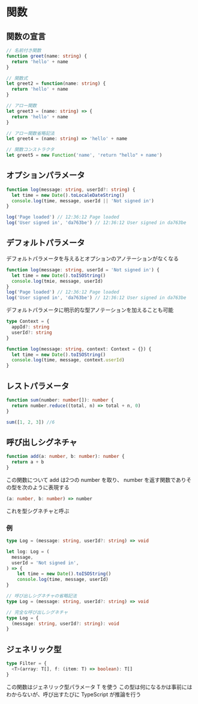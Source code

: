 # 関数
## 関数の宣言
```typescript
// 名前付き関数
function greet(name: string) {
  return 'hello' + name
}

// 関数式
let greet2 = function(name: string) {
  return 'hello' + name
}

// アロー関数
let greet3 = (name: string) => {
  return 'hello' + name
}

// アロー関数省略記法
let greet4 = (name: string) => 'hello' + name

// 関数コンストラクタ
let greet5 = new Function('name', 'return "hello" + name')
```

## オプションパラメータ
```typescript
function log(message: string, userId?: string) {
  let time = new Date().toLocaleDateString()
  console.log(time, message, userId || 'Not signed in')
}

log('Page loaded') // 12:36:12 Page loaded
log('User signed in', 'da763be') // 12:36:12 User signed in da763be
```

## デフォルトパラメータ
デフォルトパラメータを与えるとオプションのアノテーションがなくなる
```typescript
function log(message: string, userId = 'Not signed in') {
  let time = new Date().toISOString()
  console.log(tmie, message, userId)
}
log('Page loaded') // 12:36:12 Page loaded
log('User signed in', 'da763be') // 12:36:12 User signed in da763be
```
デフォルトパラメータに明示的な型アノテーションを加えることも可能
```typescript
type Context = {
  appId?: string
  userId?: string
}

function log(message: string, context: Context = {}) {
  let time = new Date().toISOString()
  console.log(time, message, context.userId)
}
```

## レストパラメータ
```typescript
function sum(number: number[]): number {
  return number.reduce((total, n) => total + n, 0)
}

sum([1, 2, 3]) //6
```

## 呼び出しシグネチャ
```typescript
function add(a: number, b: number): number {
  return a + b
}
```
この関数について add は2つの number を取り、 number を返す関数でありその型を次のように表現する
```typescript
(a: number, b: number) => number
```
これを型シグネチャと呼ぶ

### 例
```typescript
type Log = (message: string, userId?: string) => void

let log: Log = (
  message,
  userId = 'Not signed in',
) => {
    let time = new Date().toISOString()
    console.log(time, message, userId)
}
```

```typescript
// 呼び出しシグネチャの省略記法
type Log = (message: string, userId?: string) => void

// 完全な呼び出しシグネチャ
type Log = {
  (message: string, userId?: string): void
}
```

## ジェネリック型
```typescript
type Filter = {
  <T>(array: T[], f: (item: T) => boolean): T[]
}
```
この関数はジェネリック型パラメータ T を使う
この型は何になるかは事前にはわからないが、呼び出すたびに TypeScript が推論を行う
